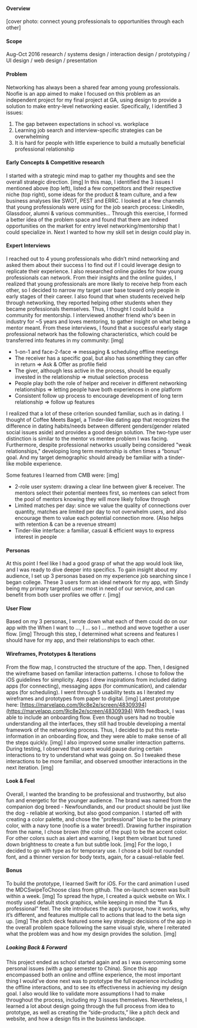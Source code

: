 #### Overview
[cover photo: connect young professionals to opportunities through each other]
#### Scope
Aug-Oct 2016
research / systems design / interaction design / prototyping / UI design / web design / presentation
#### Problem
Networking has always been a shared fear among young professionals. Noofie is an app aimed to make I focused on this problem as an independent project for my final project at GA, using design to provide a solution to make entry-level networking easier.
Specifically, I identified 3 issues:
1.  The gap between expectations in school vs. workplace
2.  Learning job search and interview-specific strategies can be overwhelming
3.  It is hard for people with little experience to build a mutually beneficial professional relationship

#### Early Concepts & Competitive research
I started with a strategic mind map to gather my thoughts and see the overall strategic direction.
[img]
In this map, I identified the 3 issues I mentioned above (top left), listed a few competitors and their respective niche (top right), some ideas for the product & team culture, and a few business analyses like SWOT, PEST and ERRC. I looked at a few channels that young professionals were using for the job search process: LinkedIn, Glassdoor, alumni & various communities...
Through this exercise, I formed a better idea of the problem space and found that there are indeed opportunities on the market for entry level networking/mentorship that I could specialize in.
Next I wanted to how my skill set in design could play in.
#### Expert Interviews
I reached out to 4 young professionals who didn’t mind networking and asked them about their success l to find out if I could leverage design to replicate their experience. I also researched online guides for how young professionals can network.
From their insights and the online guides, I realized that young professionals are more likely to receive help from each other, so I decided to narrow my target user base toward only people in early stages of their career.
I also found that when students received help through networking, they reported helping other students when they became professionals themselves. Thus, I thought I could build a community for mentorship. I interviewed another friend who's been in industry for ~5 years and loves mentoring, to gather insight on what being a mentor meant.
From these interviews, I found that a successful early stage professional network has the following characteristics, which could be transferred into features in my community:
[img]
-   1-on-1 and face-2-face => messaging & scheduling offline meetings
-   The receiver has a specific goal, but also has something they can offer in return => Ask & Offer as profile field
-   The giver, although less active in the process, should be equally invested in the relationship => mutual selection process
-   People play both the role of helper and receiver in different networking relationships => letting people have both experiences in one platform
-   Consistent follow up process to encourage development of long term relationship => follow up features

I realized that a lot of these criterion sounded familiar, such as in dating.
I thought of Coffee Meets Bagel, a Tinder-like dating app that recognizes the difference in dating habits/needs between different genders(gender related social issues aside) and provides a good design solution.
The two-type user distinction is similar to the mentor vs mentee problem I was facing. Furthermore, despite professional networks usually being considered "weak relationships," developing long term mentorship is often times a “bonus” goal. And my target demographic should already be familiar with a tinder-like mobile experience.

Some features I learned from CMB were:
[img]
-   2-role user system: drawing a clear line between giver & receiver. The mentors select their potential mentees first, so mentees can select from the pool of mentors knowing they will more likely follow through
-   Limited matches per day: since we value the quality of connections over quantity, matches are limited per day to not overwhelm users, and also encourage them to value each potential connection more. (Also helps with retention & can be a revenue stream)
-   Tinder-like interface: a familiar, casual & efficient ways to express interest in people

#### Personas
At this point I feel like I had a good grasp of what the app would look like, and I was ready to dive deeper into specifics.
To gain insight about my audience, I set up 3 personas based on my experience job searching since I began college. These 3 users form an ideal network for my app, with Sindy being my primary targeted user: most in need of our service, and can benefit from both user profiles we offer r.
[img]
#### User Flow
Based on my 3 personas, I wrote down what each of them could do on our app with the
When I want to …, I … so I ...
method and wove together a user flow.
[img]
Through this step, I determined what screens and features I should have for my app, and their relationships to each other.
#### Wireframes, Prototypes & Iterations
From the flow map, I constructed the structure of the app. Then, I designed the wireframe based on familiar interaction patterns. I chose to follow the iOS guidelines for simplicity. Apps I drew inspirations from included dating apps (for connecting), messaging apps (for communication), and calendar apps (for scheduling).
I went through 5 usability tests as I iterated my wireframes and prototypes from paper to digital.
[img]
Latest prototype here: [https://marvelapp.com/9ic8e2e/screen/48309394](https://marvelapp.com/9ic8e2e/screen/48309394)
With feedback, I was able to include an onboarding flow. Even though users had no trouble understanding all the interfaces, they still had trouble developing a mental framework of the networking process. Thus, I decided to put this meta-information in an onboarding flow, and they were able to make sense of all the steps quickly.
[img]
I also improved some smaller interaction patterns. During testing, I observed that users would pause during certain interactions to try to understand what was going on. So I tweaked these interactions to be more familiar, and observed smoother interactions in the next iteration.
[img]
#### Look & Feel
Overall, I wanted the branding to be professional and trustworthy, but also fun and energetic for the younger audience. The brand was named from the companion dog breed - Newfoundlands, and our product should be just like the dog - reliable at working, but also good companion.
I started off with creating a color palette, and chose the "professional" blue to be the primary color, with a navy tone (noofie is a water breed!). Drawing further inspiration from the name, I chose brown (the color of the pup) to be the accent color. For other colors such as alert and warning, I kept them vibrant but tuned down brightness to create a fun but subtle look.
[img]
For the logo, I decided to go with type as for temporary use. I chose a bold but rounded font, and a thinner version for body texts, again, for a casual-reliable feel.
#### Bonus
To build the prototype, I learned Swift for iOS. For the card animation I used the MDCSwipeToChoose class from github. The on-launch screen was built within a week.
[img]
To spread the hype, I created a quick website on Wix. I mostly used default stock graphics, while keeping in mind the “fun & professional” feel. The site introduces the app’s purpose, how it works, why it’s different, and features multiple call to actions that lead to the beta sign up.
[img]
The pitch deck featured some key strategic decisions of the app in the overall problem space following the same visual style, where I reiterated what the problem was and how my design provides the solution.
[img]
##### Looking Back & Forward
This project ended as school started again and as I was overcoming some personal issues (with a gap semester to China).
Since this app encompassed both an online and offline experience, the most important thing I would’ve done next was to prototype the full experience including the offline interactions, and to see its effectiveness in achieving my design goal. I also would like to validate more assumptions I had to make throughout the process, including my 3 issues themselves.
Nevertheless, I learned a lot about design going through the full process from idea to prototype, as well as creating the “side-products,” like a pitch deck and website, and how a design fits in the business landscape.
